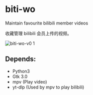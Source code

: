 # biti-wo
Maintain favourite bilibili member videos

收藏管理 bilibili 会员上传的视频。

![biti-wo-v0 1](https://user-images.githubusercontent.com/1501849/167299338-6bbd79de-2522-4e19-b65f-05ac1b0cf1bc.png)

## Depends:

* Python3
* Gtk 3.0
* mpv (Play video)
* yt-dlp (Used by mpv to play bilibili)


